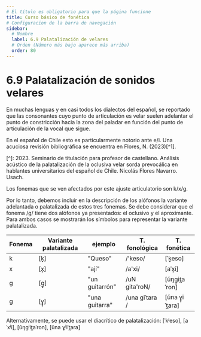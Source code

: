 ```yaml
---
# El título es obligatorio para que la página funcione
title: Curso básico de fonética
# Configuracion de la barra de navegación
sidebar:
  # Nombre
  label: 6.9 Palatalización de velares
  # Orden (Número más bajo aparece más arriba)
  order: 80
---
```




# 6.9 Palatalización de sonidos velares

En muchas lenguas y en casi todos los dialectos del español, se reportado que las consonantes cuyo punto de articulación es velar suelen adelantar el punto de constricción hacia la zona del paladar en función del punto de articulación de la vocal que sigue.

En el español de Chile esto es particularmente notorio ante e/i. Una acuciosa revisión bibliográfica se encuentra en Flores, N. (2023)[^1].

[^]: 2023. Seminario de titulación para profesor de castellano. Análisis acústico de la palatalización de la oclusiva velar sorda prevocálica en hablantes universitarios del español de Chile. Nicolás Flores Navarro. Usach.

Los fonemas que se ven afectados por este ajuste articulatorio son k/x/g.

Por lo tanto, debemos incluir en la descripción de los alófonos la variante adelantada o palatalizada de estos tres fonemas. Se debe considerar que el fonema /g/ tiene dos alófonos ya presentados: el oclusivo y el aproximante. Para ambos casos se mostrarán los símbolos para representar la variante palatalizada.

|Fonema|Variante palatalizada|ejemplo|T. fonológica| T. fonética|
|----|----|----|----|----|
|k|[k̟]|"Queso" |/'keso/| [ˈk̟eso]|
|x|[x̟]|"ají" |/a'xi/| [aˈx̟i]|
|g|[g̟]|"un guitarrón" |/uN gita'roN/| [ũŋg̟it̪aˈron]|
|g|[ɣ̟]|"una guitarra" |/una giˈtara / |[ũna ɣ̟iˈt̪ara]|


Alternativamente, se puede usar el diacrítico de palatalización: [ˈkʲeso], [aˈxʲi], [ũŋgʲit̪aˈron], [ũna ɣʲiˈt̪ara]
